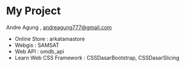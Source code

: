 # My Project

Andre Agung , andreagung777@gmail.com

- Online Store : arkatamastore
- Webgis : SAMSAT
- Web API : omdb_api
- Learn Web CSS Framework : CSSDasarBootstrap, CSSDasarSlicing
